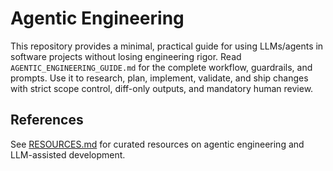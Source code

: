 # Agentic Engineering

This repository provides a minimal, practical guide for using LLMs/agents in software projects without losing engineering rigor. Read `AGENTIC_ENGINEERING_GUIDE.md` for the complete workflow, guardrails, and prompts. Use it to research, plan, implement, validate, and ship changes with strict scope control, diff-only outputs, and mandatory human review.

## References

See [RESOURCES.md](RESOURCES.md) for curated resources on agentic engineering and LLM-assisted development.